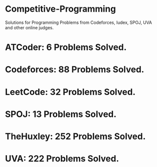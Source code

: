 # Competitive-Programming
Solutions for Programming Problems from Codeforces, Iudex, SPOJ, UVA and other online judges.

# ATCoder: 6 Problems Solved.
# Codeforces: 88 Problems Solved.
# LeetCode: 32 Problems Solved.
# SPOJ: 13 Problems Solved.
# TheHuxley: 252 Problems Solved.
# UVA: 222 Problems Solved.
